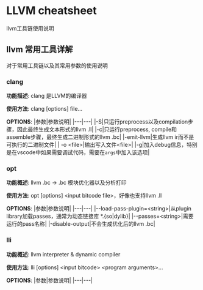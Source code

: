 # LLVM cheatsheet
llvm工具链使用说明

## llvm 常用工具详解
对于常用工具链以及其常用参数的使用说明
### clang
**功能描述**: clang 是LLVM的编译器

**使用方法**: clang [options] file...

**OPTIONS**:
|参数|参数说明|
|---|---|
|-S|只运行preprocess以及compilation步骤，因此最终生成文本形式的llvm .ll|
|-c|只运行preprocess, compile和assemble步骤，最终生成二进制形式的llvm .bc|
|-emit-llvm|生成llvm ir而不是可执行的二进制文件|
| -o \<file\>|输出写入文件\<file\>|
|-g|加入debug信息，特别是在vscode中如果需要调试代码，需要在``args``中加入该选项|

### opt
**功能概述**: llvm .bc -> .bc 模块优化器以及分析打印

**使用方法**: opt [options] \<input bitcode file\>，好像也支持llvm .ll

**OPTIONS**: 
|参数|参数说明|
|---|---|
|--load-pass-plugin=\<string\>|从plugin library加载passes，通常为动态链接库 *.{so\|dylib}|
|--passes=\<string\>|需要运行的pass名称|
|-disable-output|不会生成优化后的llvm .bc|

### lli
**功能概述**: llvm interpreter & dynamic compiler

**使用方法**: lli [options] \<input bitcode\> \<program arguments\>...

**OPTIONS**:
|参数|参数说明|
|---|---|